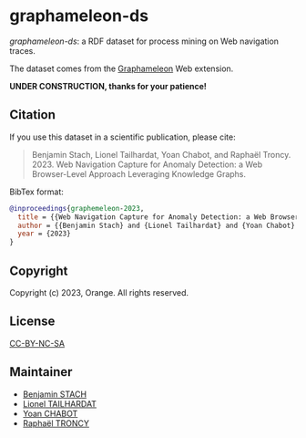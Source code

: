 # graphameleon-ds

*graphameleon-ds*: a RDF dataset for process mining on Web navigation traces.

The dataset comes from the [Graphameleon](https://github.com/Orange-OpenSource/graphameleon) Web extension.

**UNDER CONSTRUCTION, thanks for your patience!**

## Citation

If you use this dataset in a scientific publication, please cite:

> Benjamin Stach, Lionel Tailhardat, Yoan Chabot, and Raphaël Troncy. 2023.
> Web Navigation Capture for Anomaly Detection: a Web Browser-Level Approach Leveraging Knowledge Graphs.

BibTex format:

```bibtex
@inproceedings{graphemeleon-2023,
  title = {{Web Navigation Capture for Anomaly Detection: a Web Browser-Level Approach Leveraging Knowledge Graphs}},
  author = {{Benjamin Stach} and {Lionel Tailhardat} and {Yoan Chabot} and {Rapha\"el Troncy}},
  year = {2023}
}
```

## Copyright

Copyright (c) 2023, Orange. All rights reserved.

## License

[CC-BY-NC-SA](LICENSE.txt)

## Maintainer

* [Benjamin STACH](mailto:benjaminstach.pro@gmail.com)
* [Lionel TAILHARDAT](mailto:lionel.tailhardat@orange.com)
* [Yoan CHABOT](mailto:yoan.chabot@orange.com)
* [Raphaël TRONCY](mailto:raphael.troncy@eurecom.fr)
